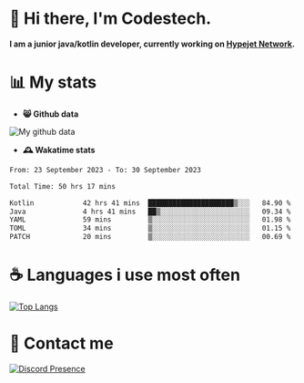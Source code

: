 # 👋 Hi there, I'm Codestech.
**I am a junior java/kotlin developer, currently working on [Hypejet Network](https://github.com/Hypejet).**

# 📊 My stats
- **😸 Github data**

![My github data](https://github-readme-stats.vercel.app/api?username=Codestech1&count_private=true&include_all_commits=true&theme=codeSTACKr)

- **🕰️ Wakatime stats**
<!--START_SECTION:waka-->

```txt
From: 23 September 2023 - To: 30 September 2023

Total Time: 50 hrs 17 mins

Kotlin            42 hrs 41 mins  █████████████████████▒░░░   84.90 %
Java              4 hrs 41 mins   ██▒░░░░░░░░░░░░░░░░░░░░░░   09.34 %
YAML              59 mins         ▒░░░░░░░░░░░░░░░░░░░░░░░░   01.98 %
TOML              34 mins         ▒░░░░░░░░░░░░░░░░░░░░░░░░   01.15 %
PATCH             20 mins         ▒░░░░░░░░░░░░░░░░░░░░░░░░   00.69 %
```

<!--END_SECTION:waka-->

# ☕ Languages i use most often
[![Top Langs](https://github-readme-stats.vercel.app/api/top-langs/?username=Codestech1&layout=compact&langs_count=8&exclude_repo=window5000.github.io&theme=codeSTACKr)](https://github.com/anuraghazra/github-readme-stats)

# 💬 Contact me
[![Discord Presence](https://lanyard.cnrad.dev/api/650718742157852740)](https://discord.com/users/650718742157852740)
</br>
